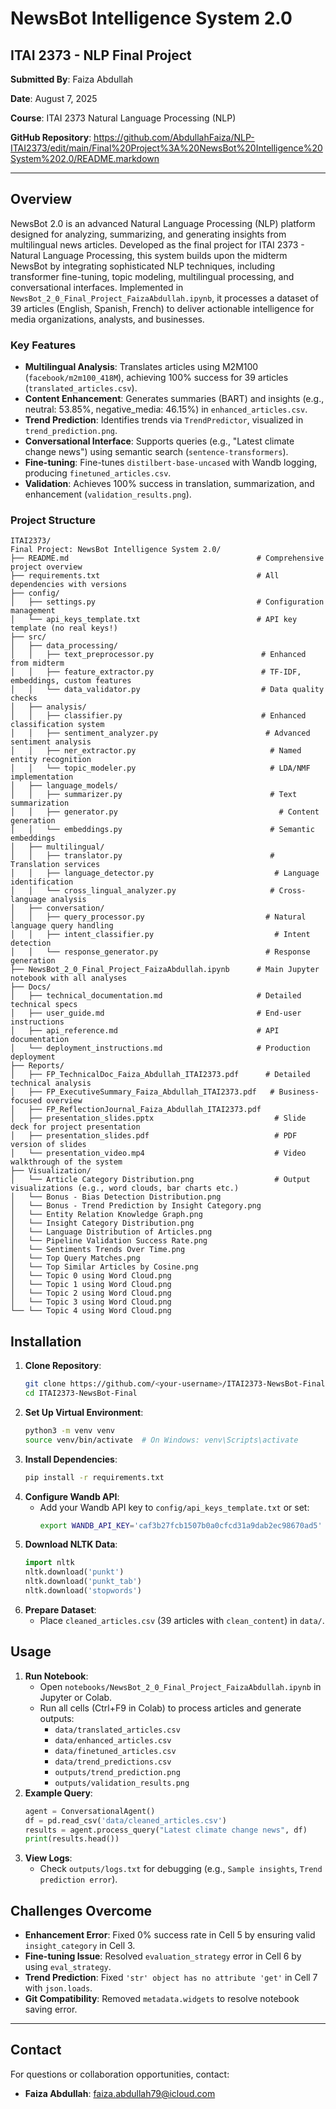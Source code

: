 # NewsBot Intelligence System 2.0

## ITAI 2373 - NLP Final Project

**Submitted By**: Faiza Abdullah

**Date**: August 7, 2025 

**Course**: ITAI 2373 Natural Language Processing (NLP)  

**GitHub Repository**: https://github.com/AbdullahFaiza/NLP-ITAI2373/edit/main/Final%20Project%3A%20NewsBot%20Intelligence%20System%202.0/README.markdown
  

---
## Overview
NewsBot 2.0 is an advanced Natural Language Processing (NLP) platform designed for analyzing, summarizing, and generating insights from multilingual news articles. Developed as the final project for ITAI 2373 - Natural Language Processing, this system builds upon the midterm NewsBot by integrating sophisticated NLP techniques, including transformer fine-tuning, topic modeling, multilingual processing, and conversational interfaces. Implemented in `NewsBot_2_0_Final_Project_FaizaAbdullah.ipynb`, it processes a dataset of 39 articles (English, Spanish, French) to deliver actionable intelligence for media organizations, analysts, and businesses.

### Key Features
- **Multilingual Analysis**: Translates articles using M2M100 (`facebook/m2m100_418M`), achieving 100% success for 39 articles (`translated_articles.csv`).
- **Content Enhancement**: Generates summaries (BART) and insights (e.g., neutral: 53.85%, negative_media: 46.15%) in `enhanced_articles.csv`.
- **Trend Prediction**: Identifies trends via `TrendPredictor`, visualized in `trend_prediction.png`.
- **Conversational Interface**: Supports queries (e.g., "Latest climate change news") using semantic search (`sentence-transformers`).
- **Fine-tuning**: Fine-tunes `distilbert-base-uncased` with Wandb logging, producing `finetuned_articles.csv`.
- **Validation**: Achieves 100% success in translation, summarization, and enhancement (`validation_results.png`).

### Project Structure
```
ITAI2373/
Final Project: NewsBot Intelligence System 2.0/
├── README.md                                          # Comprehensive project overview
├── requirements.txt                                   # All dependencies with versions
├── config/
│   ├── settings.py                                    # Configuration management
│   └── api_keys_template.txt                          # API key template (no real keys!)
├── src/
│   ├── data_processing/
│   │   ├── text_preprocessor.py                        # Enhanced from midterm
│   │   ├── feature_extractor.py                        # TF-IDF, embeddings, custom features
│   │   └── data_validator.py                           # Data quality checks
│   ├── analysis/
│   │   ├── classifier.py                               # Enhanced classification system
│   │   ├── sentiment_analyzer.py                        # Advanced sentiment analysis
│   │   ├── ner_extractor.py                              # Named entity recognition
│   │   └── topic_modeler.py                              # LDA/NMF implementation
│   ├── language_models/
│   │   ├── summarizer.py                                 # Text summarization
│   │   ├── generator.py                                    # Content generation
│   │   └── embeddings.py                                 # Semantic embeddings
│   ├── multilingual/
│   │   ├── translator.py                                 # Translation services
│   │   ├── language_detector.py                           # Language identification
│   │   └── cross_lingual_analyzer.py                     # Cross-language analysis
│   ├── conversation/
│   │   ├── query_processor.py                           # Natural language query handling
│   │   ├── intent_classifier.py                           # Intent detection
│   │   └── response_generator.py                        # Response generation
├── NewsBot_2_0_Final_Project_FaizaAbdullah.ipynb      # Main Jupyter notebook with all analyses
├── Docs/
│   ├── technical_documentation.md                     # Detailed technical specs
│   ├── user_guide.md                                  # End-user instructions
│   ├── api_reference.md                               # API documentation
│   └── deployment_instructions.md                     # Production deployment
├── Reports/
│   ├── FP_TechnicalDoc_Faiza_Abdullah_ITAI2373.pdf      # Detailed technical analysis
│   ├── FP_ExecutiveSummary_Faiza_Abdullah_ITAI2373.pdf   # Business-focused overview
│   ├── FP_ReflectionJournal_Faiza_Abdullah_ITAI2373.pdf
│   ├── presentation_slides.pptx                           # Slide deck for project presentation
│   ├── presentation_slides.pdf                            # PDF version of slides
│   └── presentation_video.mp4                             # Video walkthrough of the system
├── Visualization/
│   └── Article Category Distribution.png                  # Output visualizations (e.g., word clouds, bar charts etc.)
│   └── Bonus - Bias Detection Distribution.png                                  
│   └── Bonus - Trend Prediction by Insight Category.png
│   └── Entity Relation Knowledge Graph.png
│   └── Insight Category Distribution.png
│   └── Language Distribution of Articles.png
│   └── Pipeline Validation Success Rate.png
│   └── Sentiments Trends Over Time.png
│   └── Top Query Matches.png
│   └── Top Similar Articles by Cosine.png
│   └── Topic 0 using Word Cloud.png
│   └── Topic 1 using Word Cloud.png
│   └── Topic 2 using Word Cloud.png
│   └── Topic 3 using Word Cloud.png
└── └── Topic 4 using Word Cloud.png

```

## Installation
1. **Clone Repository**:
   ```bash
   git clone https://github.com/<your-username>/ITAI2373-NewsBot-Final.git
   cd ITAI2373-NewsBot-Final
   ```
2. **Set Up Virtual Environment**:
   ```bash
   python3 -m venv venv
   source venv/bin/activate  # On Windows: venv\Scripts\activate
   ```
3. **Install Dependencies**:
   ```bash
   pip install -r requirements.txt
   ```
4. **Configure Wandb API**:
   - Add your Wandb API key to `config/api_keys_template.txt` or set:
     ```bash
     export WANDB_API_KEY='caf3b27fcb1507b0a0cfcd31a9dab2ec98670ad5'
     ```
5. **Download NLTK Data**:
   ```python
   import nltk
   nltk.download('punkt')
   nltk.download('punkt_tab')
   nltk.download('stopwords')
   ```
6. **Prepare Dataset**:
   - Place `cleaned_articles.csv` (39 articles with `clean_content`) in `data/`.

## Usage
1. **Run Notebook**:
   - Open `notebooks/NewsBot_2_0_Final_Project_FaizaAbdullah.ipynb` in Jupyter or Colab.
   - Run all cells (Ctrl+F9 in Colab) to process articles and generate outputs:
     - `data/translated_articles.csv`
     - `data/enhanced_articles.csv`
     - `data/finetuned_articles.csv`
     - `data/trend_predictions.csv`
     - `outputs/trend_prediction.png`
     - `outputs/validation_results.png`
2. **Example Query**:
   ```python
   agent = ConversationalAgent()
   df = pd.read_csv('data/cleaned_articles.csv')
   results = agent.process_query("Latest climate change news", df)
   print(results.head())
   ```
3. **View Logs**:
   - Check `outputs/logs.txt` for debugging (e.g., `Sample insights`, `Trend prediction error`).

## Challenges Overcome
- **Enhancement Error**: Fixed 0% success rate in Cell 5 by ensuring valid `insight_category` in Cell 3.
- **Fine-tuning Issue**: Resolved `evaluation_strategy` error in Cell 6 by using `eval_strategy`.
- **Trend Prediction**: Fixed `'str' object has no attribute 'get'` in Cell 7 with `json.loads`.
- **Git Compatibility**: Removed `metadata.widgets` to resolve notebook saving error.

---

## Contact

For questions or collaboration opportunities, contact:  
- **Faiza Abdullah**: faiza.abdullah79@icloud.com

